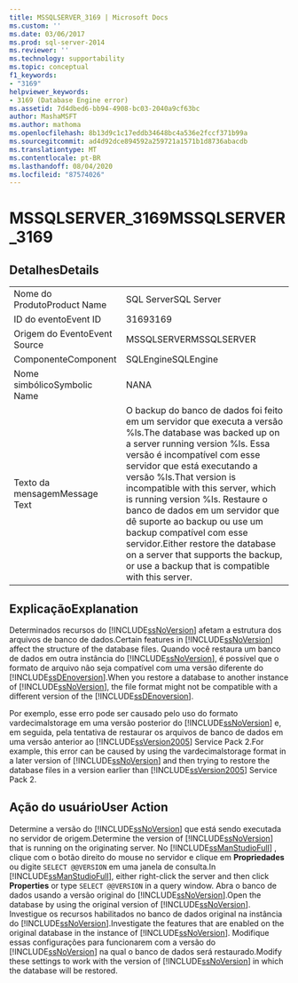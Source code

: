 ```yaml
---
title: MSSQLSERVER_3169 | Microsoft Docs
ms.custom: ''
ms.date: 03/06/2017
ms.prod: sql-server-2014
ms.reviewer: ''
ms.technology: supportability
ms.topic: conceptual
f1_keywords:
- "3169"
helpviewer_keywords:
- 3169 (Database Engine error)
ms.assetid: 7d4dbed6-bb94-4908-bc03-2040a9cf63bc
author: MashaMSFT
ms.author: mathoma
ms.openlocfilehash: 8b13d9c1c17eddb34648bc4a536e2fccf371b99a
ms.sourcegitcommit: ad4d92dce894592a259721a1571b1d8736abacdb
ms.translationtype: MT
ms.contentlocale: pt-BR
ms.lasthandoff: 08/04/2020
ms.locfileid: "87574026"
---
```

# <a name="mssqlserver_3169"></a><span data-ttu-id="34057-102">MSSQLSERVER_3169</span><span class="sxs-lookup"><span data-stu-id="34057-102">MSSQLSERVER_3169</span></span>
    
## <a name="details"></a><span data-ttu-id="34057-103">Detalhes</span><span class="sxs-lookup"><span data-stu-id="34057-103">Details</span></span>  
  
|||  
|-|-|  
|<span data-ttu-id="34057-104">Nome do Produto</span><span class="sxs-lookup"><span data-stu-id="34057-104">Product Name</span></span>|<span data-ttu-id="34057-105">SQL Server</span><span class="sxs-lookup"><span data-stu-id="34057-105">SQL Server</span></span>|  
|<span data-ttu-id="34057-106">ID do evento</span><span class="sxs-lookup"><span data-stu-id="34057-106">Event ID</span></span>|<span data-ttu-id="34057-107">3169</span><span class="sxs-lookup"><span data-stu-id="34057-107">3169</span></span>|  
|<span data-ttu-id="34057-108">Origem do Evento</span><span class="sxs-lookup"><span data-stu-id="34057-108">Event Source</span></span>|<span data-ttu-id="34057-109">MSSQLSERVER</span><span class="sxs-lookup"><span data-stu-id="34057-109">MSSQLSERVER</span></span>|  
|<span data-ttu-id="34057-110">Componente</span><span class="sxs-lookup"><span data-stu-id="34057-110">Component</span></span>|<span data-ttu-id="34057-111">SQLEngine</span><span class="sxs-lookup"><span data-stu-id="34057-111">SQLEngine</span></span>|  
|<span data-ttu-id="34057-112">Nome simbólico</span><span class="sxs-lookup"><span data-stu-id="34057-112">Symbolic Name</span></span>|<span data-ttu-id="34057-113">NA</span><span class="sxs-lookup"><span data-stu-id="34057-113">NA</span></span>|  
|<span data-ttu-id="34057-114">Texto da mensagem</span><span class="sxs-lookup"><span data-stu-id="34057-114">Message Text</span></span>|<span data-ttu-id="34057-115">O backup do banco de dados foi feito em um servidor que executa a versão %ls.</span><span class="sxs-lookup"><span data-stu-id="34057-115">The database was backed up on a server running version %ls.</span></span> <span data-ttu-id="34057-116">Essa versão é incompatível com esse servidor que está executando a versão %ls.</span><span class="sxs-lookup"><span data-stu-id="34057-116">That version is incompatible with this server, which is running version %ls.</span></span> <span data-ttu-id="34057-117">Restaure o banco de dados em um servidor que dê suporte ao backup ou use um backup compatível com esse servidor.</span><span class="sxs-lookup"><span data-stu-id="34057-117">Either restore the database on a server that supports the backup, or use a backup that is compatible with this server.</span></span>|  
  
## <a name="explanation"></a><span data-ttu-id="34057-118">Explicação</span><span class="sxs-lookup"><span data-stu-id="34057-118">Explanation</span></span>  
 <span data-ttu-id="34057-119">Determinados recursos do [!INCLUDE[ssNoVersion](../../includes/ssnoversion-md.md)] afetam a estrutura dos arquivos de banco de dados.</span><span class="sxs-lookup"><span data-stu-id="34057-119">Certain features in [!INCLUDE[ssNoVersion](../../includes/ssnoversion-md.md)] affect the structure of the database files.</span></span> <span data-ttu-id="34057-120">Quando você restaura um banco de dados em outra instância do [!INCLUDE[ssNoVersion](../../includes/ssnoversion-md.md)], é possível que o formato de arquivo não seja compatível com uma versão diferente do [!INCLUDE[ssDEnoversion](../../includes/ssdenoversion-md.md)].</span><span class="sxs-lookup"><span data-stu-id="34057-120">When you restore a database to another instance of [!INCLUDE[ssNoVersion](../../includes/ssnoversion-md.md)], the file format might not be compatible with a different version of the [!INCLUDE[ssDEnoversion](../../includes/ssdenoversion-md.md)].</span></span>  
  
 <span data-ttu-id="34057-121">Por exemplo, esse erro pode ser causado pelo uso do formato vardecimalstorage em uma versão posterior do [!INCLUDE[ssNoVersion](../../includes/ssnoversion-md.md)] e, em seguida, pela tentativa de restaurar os arquivos de banco de dados em uma versão anterior ao [!INCLUDE[ssVersion2005](../../includes/ssversion2005-md.md)] Service Pack 2.</span><span class="sxs-lookup"><span data-stu-id="34057-121">For example, this error can be caused by using the vardecimalstorage format in a later version of [!INCLUDE[ssNoVersion](../../includes/ssnoversion-md.md)] and then trying to restore the database files in a version earlier than [!INCLUDE[ssVersion2005](../../includes/ssversion2005-md.md)] Service Pack 2.</span></span>  
  
## <a name="user-action"></a><span data-ttu-id="34057-122">Ação do usuário</span><span class="sxs-lookup"><span data-stu-id="34057-122">User Action</span></span>  
 <span data-ttu-id="34057-123">Determine a versão do [!INCLUDE[ssNoVersion](../../includes/ssnoversion-md.md)] que está sendo executada no servidor de origem.</span><span class="sxs-lookup"><span data-stu-id="34057-123">Determine the version of [!INCLUDE[ssNoVersion](../../includes/ssnoversion-md.md)] that is running on the originating server.</span></span> <span data-ttu-id="34057-124">No [!INCLUDE[ssManStudioFull](../../includes/ssmanstudiofull-md.md)] , clique com o botão direito do mouse no servidor e clique em **Propriedades** ou digite `SELECT @@VERSION` em uma janela de consulta.</span><span class="sxs-lookup"><span data-stu-id="34057-124">In [!INCLUDE[ssManStudioFull](../../includes/ssmanstudiofull-md.md)], either right-click the server and then click **Properties** or type `SELECT @@VERSION` in a query window.</span></span> <span data-ttu-id="34057-125">Abra o banco de dados usando a versão original do [!INCLUDE[ssNoVersion](../../includes/ssnoversion-md.md)].</span><span class="sxs-lookup"><span data-stu-id="34057-125">Open the database by using the original version of [!INCLUDE[ssNoVersion](../../includes/ssnoversion-md.md)].</span></span> <span data-ttu-id="34057-126">Investigue os recursos habilitados no banco de dados original na instância do [!INCLUDE[ssNoVersion](../../includes/ssnoversion-md.md)].</span><span class="sxs-lookup"><span data-stu-id="34057-126">Investigate the features that are enabled on the original database in the instance of [!INCLUDE[ssNoVersion](../../includes/ssnoversion-md.md)].</span></span> <span data-ttu-id="34057-127">Modifique essas configurações para funcionarem com a versão do [!INCLUDE[ssNoVersion](../../includes/ssnoversion-md.md)] na qual o banco de dados será restaurado.</span><span class="sxs-lookup"><span data-stu-id="34057-127">Modify these settings to work with the version of [!INCLUDE[ssNoVersion](../../includes/ssnoversion-md.md)] in which the database will be restored.</span></span>  
  
  
